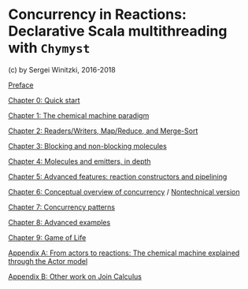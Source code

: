 <link href="{{ site.github.url }}/tables.css" rel="stylesheet" />

# Concurrency in Reactions: Declarative Scala multithreading with `Chymyst`

(c) by Sergei Winitzki, 2016-2018

[Preface](chymyst-preface.md)

[Chapter 0: Quick start](chymyst-quick.md)

[Chapter 1: The chemical machine paradigm](chymyst01.md)

[Chapter 2: Readers/Writers, Map/Reduce, and Merge-Sort](chymyst02.md)

[Chapter 3: Blocking and non-blocking molecules](chymyst03.md)

[Chapter 4: Molecules and emitters, in depth](chymyst04.md)

[Chapter 5: Advanced features: reaction constructors and pipelining](chymyst05.md)

[Chapter 6: Conceptual overview of concurrency](concurrency.md) / [Nontechnical version](concurrency-nontechnical.md)

[Chapter 7: Concurrency patterns](chymyst07.md)

[Chapter 8: Advanced examples](chymyst08.md)

[Chapter 9: Game of Life](chymyst_game_of_life.md)

[Appendix A: From actors to reactions: The chemical machine explained through the Actor model](chymyst-actor.md)

[Appendix B: Other work on Join Calculus](other_work.md)
